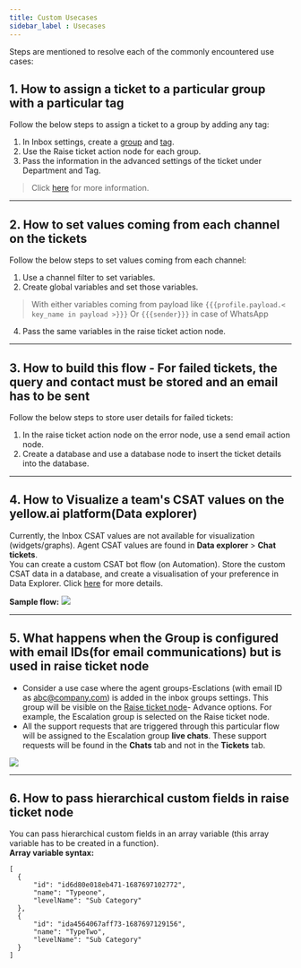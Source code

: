 ```yaml
---
title: Custom Usecases
sidebar_label : Usecases
---
```


Steps are mentioned to resolve each of the commonly encountered use cases:


  

## 1. How to assign a ticket to a particular group with a particular tag

Follow the below steps to assign a ticket to a group by adding any tag:

1. In Inbox settings, create a [group](https://docs.yellow.ai/docs/platform_concepts/inbox/inbox-settings/team/groups#1-add-a-new-agent-group) and [tag](https://docs.yellow.ai/docs/platform_concepts/inbox/inbox-settings/workflows/tags).
2. Use the Raise ticket action node for each group.
3. Pass the information in the advanced settings of the ticket under Department and Tag.

> Click [here](https://docs.yellow.ai/docs/platform_concepts/inbox/inbox-settings/team/groups#11--use-groups-in-the-raise-ticket-node) for more information. 

-----

## 2. How to set values coming from each channel on the tickets

   Follow the below steps to set values coming from each channel:
1. Use a channel filter to set variables.
2. Create global variables and set those variables.

> With either variables coming from payload like `{{{profile.payload.< key_name in payload >}}}` Or `{{{sender}}}` in case of WhatsApp

4. Pass the same variables in the raise ticket action node.

-------

## 3. How to build this flow - For failed tickets, the query and contact must be stored and an email has to be sent

  Follow the below steps to store user details for failed tickets:

1. In the raise ticket action node on the error node, use a send email action node.
2. Create a database and use a database node to insert the ticket details into the database.

--------

## 4. How to Visualize a team's CSAT values on the yellow.ai platform(Data explorer)

Currently, the Inbox CSAT values are not available for visualization (widgets/graphs). Agent CSAT values are found in **Data explorer** > **Chat tickets**.    
You can create a custom CSAT bot flow (on Automation). Store the custom CSAT data in a database, and create a visualisation of your preference in Data Explorer.
Click [here](https://docs.yellow.ai/docs/cookbooks/insights/botagentfedback) for more details.
 
**Sample flow:** 
![](https://i.imgur.com/VbWcUqQ.png)


-------

## 5. What happens when the Group is configured with email IDs(for email communications) but is used in raise ticket node 

- Consider a use case where the agent groups-Esclations (with email ID as abc@company.com) is added in the inbox groups settings. This group will be visible on the [Raise ticket node](https://docs.yellow.ai/docs/platform_concepts/studio/build/nodes/action-nodes-overview/raise-ticket)- Advance options. For example, the Escalation group is selected on the Raise ticket node.  
- All the support requests that are triggered through this particular flow will be assigned to the Escalation group **live chats**. These support requests will be found in the **Chats** tab and not in the **Tickets** tab.  

![](https://i.imgur.com/Ba6S98Z.png)

---

## 6. How to pass hierarchical custom fields in raise ticket node

You can pass hierarchical custom fields in an array variable (this array variable has to be created in a function).              
**Array variable syntax:**       

```
[
  {
      "id": "id6d80e018eb471-1687697102772",
      "name": "Typeone",
      "levelName": "Sub Category"
  },
  {
      "id": "ida4564067aff73-1687697129156",
      "name": "TypeTwo",
      "levelName": "Sub Category"
  }
]
```